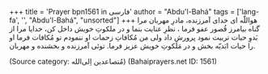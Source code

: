 +++
title = 'Prayer bpn1561 in فارسی'
author = "Abdu'l-Bahá"
tags = ['lang-fa', '', "Abdu'l-Bahá", "unsorted"]
+++
هواللّه
ای خدای آمرزنده، مادرِ مهربان مرا گناه بیامرز قُصور عفو فرما ، نظرِ عنایت بنما و در ملکوتِ خویش داخل کن، خدایا مرا از بَدوِ حیات تربیت نمود پرورش داد ولی من مُکافاتِ زحمات او ننمودم تو مُکافات فرما او را حیات ابَدیّه بخش و در مَلَکوتِ خویش عزیز فرما. توئی آمرزنده و بخشنده و مهربان.

(Source category: مُتصاعدین اِلی‌الله)
(Bahaiprayers.net ID: 1561)
